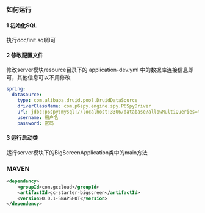 ### 如何运行

#### 1 初始化SQL

执行doc/init.sql即可

#### 2 修改配置文件

修改server模块resource目录下的 application-dev.yml 中的数据库连接信息即可，其他信息可以不用修改

```yaml
spring:
  datasource:
    type: com.alibaba.druid.pool.DruidDataSource
    driverClassName: com.p6spy.engine.spy.P6SpyDriver
    url: jdbc:p6spy:mysql://localhost:3306/database?allowMultiQueries=true&useUnicode=true&characterEncoding=UTF-8&useSSL=false
    username: 用户名
    password: 密码
```

#### 3 运行启动类

运行server模块下的BigScreenApplication类中的main方法



### MAVEN

```xml
<dependency>
	<groupId>com.gccloud</groupId>
	<artifactId>gc-starter-bigscreen</artifactId>
    <version>0.0.1-SNAPSHOT</version>
</dependency>
```

